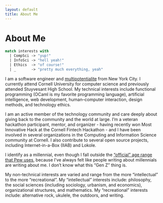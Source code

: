 ```yaml
---
layout: default
title: About Me
---
```


# About Me

```ocaml
match interests with
  | CompSci -> "yup!"
  | InfoSci -> "hell yeah!"
  | Ethics  -> "of course!"
  | _       -> "pretty much everything, yeah"
```

I am a software engineer and [multipotentialite](http://www.jessicayang.org/tmi) from New York City. I currently attend Cornell University for computer science and previously attended Stuyvesant High School. My technical interests include functional programming (OCaml is my favorite programming language), artificial intelligence, web development, human&ndash;computer interaction, design methods, and technology ethics.

I am an active member of the technology community and care deeply about giving back to the community and the world at large. I’m a veteran hackathon participant, mentor, and organizer - having recently won Most Innovative Hack at the Cornell Fintech Hackathon - and I have been involved in several organizations in the Computing and Information Science community at Cornell. I also contribute to several open source projects, including Internet-in-a-Box (IIAB) and Lokole.

I identify as a millennial, even though I fall outside the [“official” age range that Pew uses][millennials], because I’ve always felt like people writing about millennials are writing about me. I don’t know what this “Gen Z” thing is.

My non-technical interests are varied and range from the more “intellectual” to the more “recreational”. My “intellectual” interests include: philosophy, the social sciences  (including sociology, urbanism, and economics), organizational structures, and mathematics. My “recreational” interests include: alternative rock, ukulele, the outdoors, and writing.

[millennials]: http://www.pewresearch.org/fact-tank/2018/03/01/defining-generations-where-millennials-end-and-post-millennials-begin/
